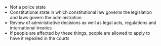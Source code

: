 
- Not a police state
- Constitutional state in which constitutional law governs the legislation and laws govern the administration
- Review of administrative decisions as well as legal acts, regulations and international treaties
- If people are affected by these things, people are allowed to apply to have it repealed in the courts